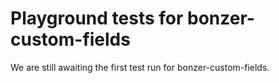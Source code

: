 # Playground tests for bonzer-custom-fields
We are still awaiting the first test run for bonzer-custom-fields.
